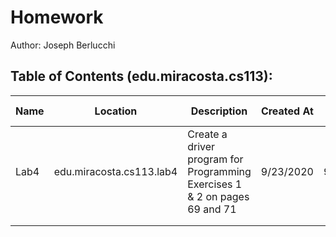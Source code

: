 # Homework
Author: Joseph Berlucchi
## Table of Contents (edu.miracosta.cs113):
| Name | Location | Description | Created At | Updated at |
|------|----------|-------------|------------|------------|
|Lab4|edu.miracosta.cs113.lab4|Create a driver program for Programming Exercises 1 & 2 on pages 69 and 71|9/23/2020|9/23/2020|
|      |          |             |            |            |
|      |          |             |            |            |
